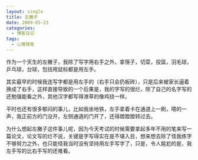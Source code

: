 ```yaml
---
layout: single
title: 左撇子
date: 2009-05-23
categories:
  - 博客日记
tags:
  - 心情随笔
---
```


作为一个天生的左撇子，我除了写字用右手之外，拿筷子，切菜，投篮，羽毛球，乒乓球，台球，包括用鼠标都是用左手。

其实最早的时候我连写字都是用左手的（右手只会扔板砖），只是后来被家长逼着换成了右手，这样直接导致的一个后果是，我的字写的很烂，除了自己的名字写的还勉强能看之外，其他汉字都写得潦草的像鸡挠一样。

平时也还有很多郁闷的事儿，比如我坐地铁，左手拿着卡在通道上一刷，嗒的一声，我正前方的门没开，左侧通道的门开了，还得蹬蹬蹬转过去。

为什么想起左撇子这件事儿呢，因为今天考试的时候需要拿起多年不用的笔来写一篇论文，论文写的烂不说，关键是字写得实在是不堪入目，想来想去除了怪我练字不够努力之外，也只能怪我当时没有坚持用左手写字了，只是，令人尴尬的是，我左手写的比右手写的还难看。
